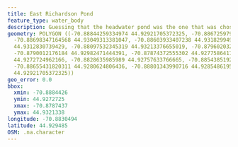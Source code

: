 ```yaml
---
title: East Richardson Pond
feature_type: water_body
description: Guessing that the headwater pond was the one that was chosen
geometry: POLYGON ((-70.88844259334974 44.92921705372325, -70.88672597958032 44.92927782008436,
  -70.88698347164568 44.93049313381047, -70.88603933407238 44.93182994920822, -70.88217695309187
  44.9312830739429, -70.88097532345319 44.93213376655019, -70.8796020324373 44.9312830739429,
  -70.8790012176184 44.92982471444391, -70.87874372555302 44.92775864176509, -70.88046033932245
  44.9272724962166, -70.8828635985989 44.92757633766665, -70.88543851925348 44.92733326463493,
  -70.88655431820311 44.9280624806436, -70.88801343990716 44.92854861950548, -70.88844259334974
  44.92921705372325))
geo_error: 0.0
bbox:
  xmin: -70.8884426
  ymin: 44.9272725
  xmax: -70.8787437
  ymax: 44.9321338
longitude: -70.8830494
latitude: 44.929485
OSM: .na.character
---
```

